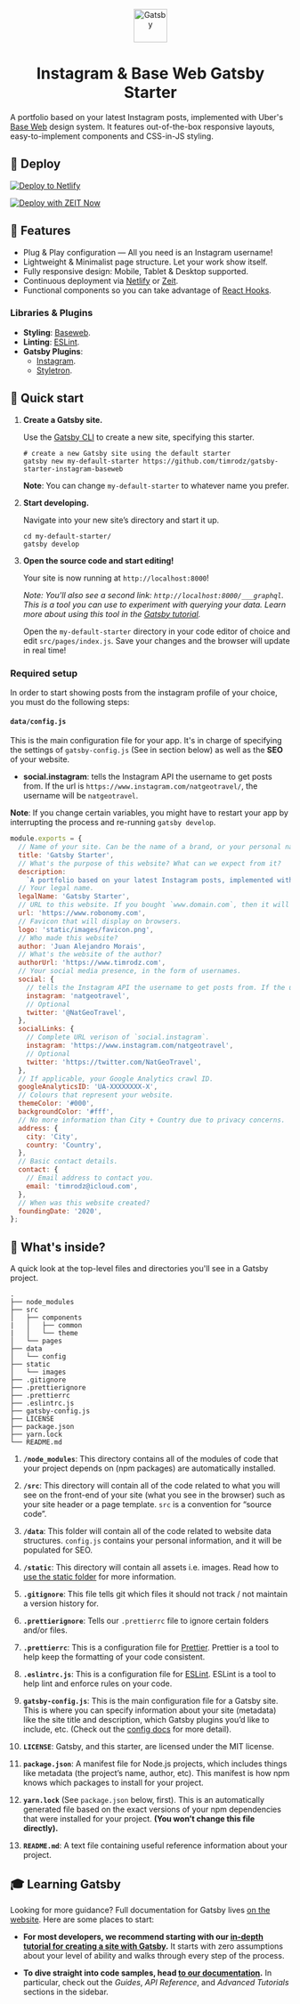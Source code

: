 <p align="center">
  <a href="https://www.gatsbyjs.org">
    <img alt="Gatsby" src="https://www.gatsbyjs.org/monogram.svg" width="60" />
  </a>
</p>
<h1 align="center">
  Instagram & Base Web Gatsby Starter
</h1>

A portfolio based on your latest Instagram posts, implemented with Uber's [Base Web](https://eng.uber.com/introducing-base-web/) design system. It features out-of-the-box responsive layouts, easy-to-implement components and CSS-in-JS styling.

## 💫 Deploy

[![Deploy to Netlify](https://www.netlify.com/img/deploy/button.svg)](https://app.netlify.com/start/deploy?repository=https://github.com/timrodz/gatsby-starter-instagram-baseweb)

[![Deploy with ZEIT Now](https://zeit.co/button)](https://zeit.co/new/project?template=https://github.com/timrodz/gatsby-starter-instagram-baseweb)

## 🎢 Features

- Plug & Play configuration — All you need is an Instagram username!
- Lightweight & Minimalist page structure. Let your work show itself.
- Fully responsive design: Mobile, Tablet & Desktop supported.
- Continuous deployment via [Netlify](https://www.netlify.com/) or [Zeit](https://zeit.co/).
- Functional components so you can take advantage of [React Hooks](https://www.netlify.com/).

### Libraries & Plugins

-   **Styling**: [Baseweb](https://baseweb.design/).
-   **Linting**: [ESLint](https://eslint.org/).
-   **Gatsby Plugins**:
    -   [Instagram](https://www.gatsbyjs.org/packages/gatsby-source-instagram/).
    -   [Styletron](gatsby-plugin-styletron).

## 🚀 Quick start

1.  **Create a Gatsby site.**

    Use the [Gatsby CLI](https://www.gatsbyjs.org/docs/quick-start/) to create a new site, specifying this starter.

    ```shell
    # create a new Gatsby site using the default starter
    gatsby new my-default-starter https://github.com/timrodz/gatsby-starter-instagram-baseweb
    ```
    
    **Note**: You can change `my-default-starter` to whatever name you prefer.

2.  **Start developing.**

    Navigate into your new site’s directory and start it up.

    ```shell
    cd my-default-starter/
    gatsby develop
    ```

3.  **Open the source code and start editing!**

    Your site is now running at `http://localhost:8000`!

    _Note: You'll also see a second link: _`http://localhost:8000/___graphql`_. This is a tool you can use to experiment with querying your data. Learn more about using this tool in the [Gatsby tutorial](https://www.gatsbyjs.org/tutorial/part-five/#introducing-graphiql)._

    Open the `my-default-starter` directory in your code editor of choice and edit `src/pages/index.js`. Save your changes and the browser will update in real time!

### Required setup

In order to start showing posts from the instagram profile of your choice, you must do the following steps:

#### `data/config.js`

This is the main configuration file for your app. It's in charge of specifying the settings of `gatsby-config.js` (See in section below) as well as the **SEO** of your website.

- **social.instagram**: tells the Instagram API the username to get posts from. If the url is `https://www.instagram.com/natgeotravel/`, the username will be `natgeotravel`.

**Note**: If you change certain variables, you might have to restart your app by interrupting the process and re-running `gatsby develop`.

```js
module.exports = {
  // Name of your site. Can be the name of a brand, or your personal name.
  title: 'Gatsby Starter',
  // What's the purpose of this website? What can we expect from it?
  description:
    `A portfolio based on your latest Instagram posts, implemented with Uber's Base Web Design System.`,
  // Your legal name.
  legalName: 'Gatsby Starter',
  // URL to this website. If you bought `www.domain.com`, then it will be `www.domain.com`.
  url: 'https://www.robonomy.com',
  // Favicon that will display on browsers.
  logo: 'static/images/favicon.png',
  // Who made this website?
  author: 'Juan Alejandro Morais',
  // What's the website of the author?
  authorUrl: 'https://www.timrodz.com',
  // Your social media presence, in the form of usernames.
  social: {
    // tells the Instagram API the username to get posts from. If the url is `https://www.instagram.com/natgeotravel`, then your username is `natgeotravel`.
    instagram: 'natgeotravel', 
    // Optional
    twitter: '@NatGeoTravel',
  },
  socialLinks: {
    // Complete URL verison of `social.instagram`.
    instagram: 'https://www.instagram.com/natgeotravel',
    // Optional
    twitter: 'https://twitter.com/NatGeoTravel',
  },
  // If applicable, your Google Analytics crawl ID.
  googleAnalyticsID: 'UA-XXXXXXXX-X',
  // Colours that represent your website.
  themeColor: '#000',
  backgroundColor: '#fff',
  // No more information than City + Country due to privacy concerns.
  address: {
    city: 'City',
    country: 'Country',
  },
  // Basic contact details.
  contact: {
    // Email address to contact you.
    email: 'timrodz@icloud.com',
  },
  // When was this website created?
  foundingDate: '2020',
};
```

## 🧐 What's inside?

A quick look at the top-level files and directories you'll see in a Gatsby project.

    .
    ├── node_modules
    ├── src
    │   ├── components
    |   │   ├── common
    |   │   └── theme
    │   └── pages
    ├── data
    │   └── config
    ├── static
    │   └── images
    ├── .gitignore
    ├── .prettierignore
    ├── .prettierrc
    ├── .eslintrc.js
    ├── gatsby-config.js
    ├── LICENSE
    ├── package.json
    ├── yarn.lock
    └── README.md

1.  **`/node_modules`**: This directory contains all of the modules of code that your project depends on (npm packages) are automatically installed.

2.  **`/src`**: This directory will contain all of the code related to what you will see on the front-end of your site (what you see in the browser) such as your site header or a page template. `src` is a convention for “source code”.

3.  **`/data`**: This folder will contain all of the code related to website data structures. `config.js` contains your personal information, and it will be populated for SEO.

4.  **`/static`**: This directory will contain all assets i.e. images. Read how to [use the static folder](https://www.gatsbyjs.org/docs/static-folder/) for more information.

5.  **`.gitignore`**: This file tells git which files it should not track / not maintain a version history for.

6.  **`.prettierignore`**: Tells our `.prettierrc` file to ignore certain folders and/or files.

7.  **`.prettierrc`**: This is a configuration file for [Prettier](https://prettier.io/). Prettier is a tool to help keep the formatting of your code consistent.

8.  **`.eslintrc.js`**: This is a configuration file for [ESLint](https://eslint.org/docs/user-guide/configuring). ESLint is a tool to help lint and enforce rules on your code.

9.  **`gatsby-config.js`**: This is the main configuration file for a Gatsby site. This is where you can specify information about your site (metadata) like the site title and description, which Gatsby plugins you’d like to include, etc. (Check out the [config docs](https://www.gatsbyjs.org/docs/gatsby-config/) for more detail).

10. **`LICENSE`**: Gatsby, and this starter, are licensed under the MIT license.

11. **`package.json`**: A manifest file for Node.js projects, which includes things like metadata (the project’s name, author, etc). This manifest is how npm knows which packages to install for your project.

12. **`yarn.lock`** (See `package.json` below, first). This is an automatically generated file based on the exact versions of your npm dependencies that were installed for your project. **(You won’t change this file directly).**

13. **`README.md`**: A text file containing useful reference information about your project.

## 🎓 Learning Gatsby

Looking for more guidance? Full documentation for Gatsby lives [on the website](https://www.gatsbyjs.org/). Here are some places to start:

-   **For most developers, we recommend starting with our [in-depth tutorial for creating a site with Gatsby](https://www.gatsbyjs.org/tutorial/).** It starts with zero assumptions about your level of ability and walks through every step of the process.

-   **To dive straight into code samples, head [to our documentation](https://www.gatsbyjs.org/docs/).** In particular, check out the _Guides_, _API Reference_, and _Advanced Tutorials_ sections in the sidebar.
